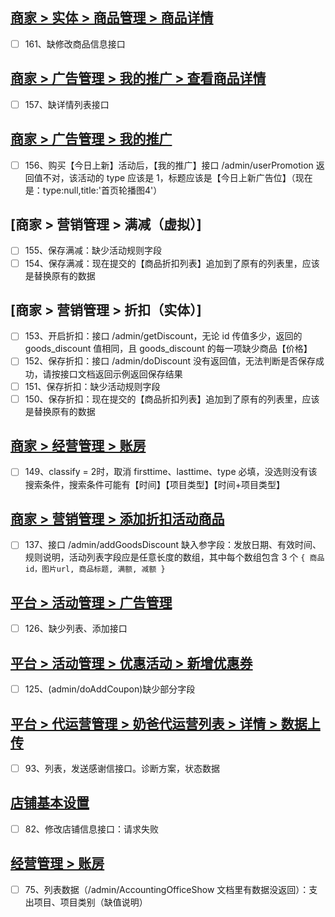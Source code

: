 ## [商家 > 实体 > 商品管理 > 商品详情](https://org.modao.cc/app/f53ba559e3259d4547de92dc90a73c2a#screen=s951C9E256A1566803194801)
- [ ] 161、缺修改商品信息接口

## [商家 > 广告管理 > 我的推广 > 查看商品详情](https://next.modao.cc/app/f53ba559e3259d4547de92dc90a73c2a#screen=sk42m88eodbch5z)
- [ ] 157、缺详情列表接口

## [商家 > 广告管理 > 我的推广](https://next.modao.cc/app/f53ba559e3259d4547de92dc90a73c2a#screen=sk42m88eojwzd7a)
- [ ] 156、购买【今日上新】活动后，【我的推广】接口 /admin/userPromotion 返回值不对，该活动的 type 应该是 1，标题应该是【今日上新广告位】（现在是：type:null,title:'首页轮播图4'）

## [商家 > 营销管理 > 满减（虚拟）]
- [ ] 155、保存满减：缺少活动规则字段
- [ ] 154、保存满减：现在提交的【商品折扣列表】追加到了原有的列表里，应该是替换原有的数据

## [商家 > 营销管理 > 折扣（实体）]
- [ ] 153、开启折扣：接口 /admin/getDiscount，无论 id 传值多少，返回的 goods_discount 值相同，且 goods_discount 的每一项缺少商品【价格】
- [ ] 152、保存折扣：接口 /admin/doDiscount 没有返回值，无法判断是否保存成功，请按接口文档返回示例返回保存结果
- [ ] 151、保存折扣：缺少活动规则字段
- [ ] 150、保存折扣：现在提交的【商品折扣列表】追加到了原有的列表里，应该是替换原有的数据
  
## [商家 > 经营管理 > 账房](https://next.modao.cc/app/f53ba559e3259d4547de92dc90a73c2a#screen=s018582c270b4dd10143999)
- [ ] 149、classify = 2时，取消 firsttime、lasttime、type 必填，没选则没有该搜索条件，搜索条件可能有【时间】【项目类型】【时间+项目类型】

## [商家 > 营销管理 > 添加折扣活动商品](https://next.modao.cc/app/f53ba559e3259d4547de92dc90a73c2a#screen=s845ceeeefbd9a29d8b7b57) 
- [ ] 137、接口 /admin/addGoodsDiscount 缺入参字段：发放日期、有效时间、规则说明，活动列表字段应是任意长度的数组，其中每个数组包含 3 个  `{ 商品id，图片url, 商品标题, 满额, 减额 }`

## [平台 > 活动管理 > 广告管理](https://org.modao.cc/app/ffe5qm4lpnjzt58zb70pz6he6mhlr#screen=sf02b6359ee56dd6f3eba03)
- [ ] 126、缺少列表、添加接口
## [平台 > 活动管理 > 优惠活动 > 新增优惠券](https://org.modao.cc/app/ffe5qm4lpnjzt58zb70pz6he6mhlr#screen=s6638a179c9e13290ae77e1)
- [ ] 125、(admin/doAddCoupon)缺少部分字段

## [平台 > 代运营管理 > 奶爸代运营列表 > 详情 > 数据上传](https://org.modao.cc/app/ffe5qm4lpnjzt58zb70pz6he6mhlr#screen=s0F066C93361567498797766)
- [ ] 93、列表，发送感谢信接口。诊断方案，状态数据

## [店铺基本设置](https://next.modao.cc/app/f53ba559e3259d4547de92dc90a73c2a#screen=s1355F737C41561689967257)
- [ ] 82、修改店铺信息接口：请求失败

## [经营管理 > 账房](https://next.modao.cc/app/f53ba559e3259d4547de92dc90a73c2a#screen=s018582c270b4dd10143999)
- [ ] 75、列表数据（/admin/AccountingOfficeShow 文档里有数据没返回）：支出项目、项目类别（缺值说明）

